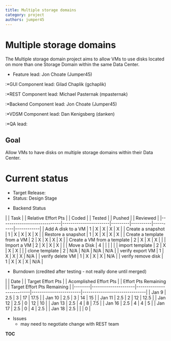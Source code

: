 ```yaml
---
title: Multiple storage domains
category: project
authors: jumper45
---
```


# Multiple storage domains

The Multiple storage domain project aims to allow VMs to use disks located on more than one Storage Domain within the same Data Center.

*   Feature lead: Jon Choate (Jumper45)

:\*GUI Component lead: Gilad Chaplik (gchaplik)

:\*REST Component lead: Michael Pasternak (mpasternak)

:\*Backend Component lead: Jon Choate (Jumper45)

:\*VDSM Component lead: Dan Kenigsberg (danken)

:\*QA lead:

## Goal

Allow VMs to have disks on multiple storage domains within their Data Center.

# Current status

*   Target Release:
*   Status: Design Stage

<!-- -->

*   Backend Status

| | Task                      | | Relative Effort Pts | | Coded | | Tested | | Pushed | | Reviewed |
|-----------------------------|-----------------------|---------|----------|----------|------------|
| Add A disk to a VM          | 1                     | X       | X        | X        | X          |
| Create a snapshot           | 1                     | X       | X        | X        | X          |
| Restore a snapshot          | 1                     | X       | X        | X        | X          |
| Create a template from a VM | 2                     | X       | X        | X        | X          |
| Create a VM from a template | 2                     | X       | X        | X        |            |
| Import a VM                 | 2                     | X       | X        | X        |            |
| Move a Disk                 | 4                     |         |          |          |            |
| import template             | 2                     | X       | X        | X        |            |
| clone template              | 2                     | N/A     | N/A      | N/A      | N/A        |
| verify export VM            | 1                     | X       | X        | X        | N/A        |
| verify delete VM            | 1                     | X       | X        | X        | N/A        |
| verify remove disk          | 1                     | X       | X        | X        | N/A        |

*   Burndown (credited after testing - not really done until merged)

| | Date | | Target Effort Pts | | Acomplished Effort Pts | | Effort Pts Remaining | | Target Effort Pts Remaining |
|--------|---------------------|--------------------------|------------------------|-------------------------------|
| Jan 9  | 2.5                 | 3                        | 17                     | 17.5                          |
| Jan 10 | 2.5                 | 3                        | 14                     | 15                            |
| Jan 11 | 2.5                 | 2                        | 12                     | 12.5                          |
| Jan 12 | 2.5                 | 0                        | 12                     | 10                            |
| Jan 13 | 2.5                 | 4                        | 8                      | 7.5                           |
| Jan 16 | 2.5                 | 4                        | 4                      | 5                             |
| Jan 17 | 2.5                 | 0                        | 4                      | 2.5                           |
| Jan 18 | 2.5                 |                          |                        | 0                             |

*   Issues
    -   may need to negotiate change with REST team

__TOC__

